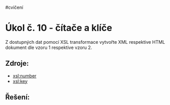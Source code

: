 #cvičení 
# Úkol č. 10 - čítače a klíče
Z dostupných dat pomocí XSL transformace vytvořte XML respektive HTML dokument dle vzoru 1 respektive vzoru 2.

## Zdroje:
- [xsl:number](https://www.w3schools.com/xml/ref_xsl_el_number.asp)
- [xsl:key](https://www.w3schools.com/xml/ref_xsl_el_key.asp)

## Řešení:

```bash
```